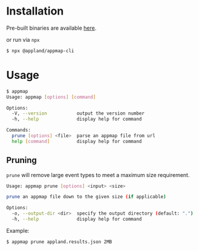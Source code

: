 # Installation
Pre-built binaries are available [here](https://github.com/applandinc/appmap-cli/releases).

or run via `npx`
```sh
$ npx @appland/appmap-cli
```

# Usage
```sh
$ appmap
Usage: appmap [options] [command]

Options:
  -V, --version           output the version number
  -h, --help              display help for command

Commands:
  prune [options] <file>  parse an appmap file from url
  help [command]          display help for command
```

## Pruning
`prune` will remove large event types to meet a maximum size requirement.
```sh
Usage: appmap prune [options] <input> <size>

prune an appmap file down to the given size (if applicable)

Options:
  -o, --output-dir <dir>  specify the output directory (default: ".")
  -h, --help              display help for command
```

Example:
```sh
$ appmap prune appland.results.json 2MB
```
